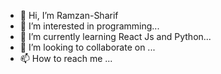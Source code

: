- 👋 Hi, I’m Ramzan-Sharif
- 👀 I’m interested in programming...
- 🌱 I’m currently learning React Js and Python...
- 💞️ I’m looking to collaborate on ...
- 📫 How to reach me ...

<!---
ramzan-sharif/ramzan-sharif is a ✨ special ✨ repository because its `README.md` (this file) appears on your GitHub profile.
You can click the Preview link to take a look at your changes.
--->
